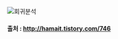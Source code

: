  ![회귀분석](https://raw.githubusercontent.com/jeonghoonkang/kdatahub/master/EE-data-analysis/YKPK/KHJ/Pictures/%ED%9A%8C%EA%B7%80%EB%B6%84%EC%84%9D1.PNG?token=AOjWa5_cER3z5NnJrGcHSUBILfm1ekd2ks5ak71lwA%3D%3D)
 #### 출처 : http://hamait.tistory.com/746
